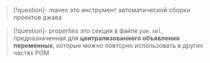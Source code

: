 >[!question]- maven это 
> инструмент автоматической сборки проектов джава

>[!question]- properties это 
> секция в файле `pom.xml`, предназначенная для **централизованного объявления переменных**, которые можно повторно использовать в других частях POM

